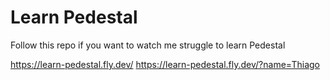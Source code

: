 # Learn Pedestal

Follow this repo if you want to watch me struggle to learn Pedestal

https://learn-pedestal.fly.dev/
https://learn-pedestal.fly.dev/?name=Thiago
